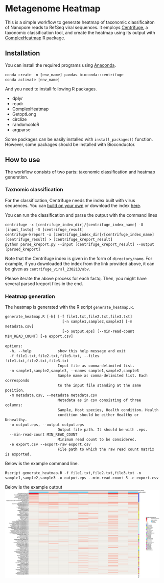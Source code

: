 # Metagenome Heatmap

This is a simple workflow to generate heatmap of taxonomic classificaiton of Nanopore reads to RefSeq viral sequences.
It employs [Centrifuge](https://ccb.jhu.edu/software/centrifuge/), a taxonomic classification tool, and create the heatmap using its output with [ComplexHeatmap](https://github.com/jokergoo/ComplexHeatmap) R package.

## Installation

You can install the required programs using [Anaconda](https://www.anaconda.com/).

```console
conda create -n [env_name] pandas bioconda::centrifuge
conda activate [env_name]
```

And you need to install following R packages.

- dplyr
- readr
- ComplexHeatmap
- GetoptLong
- circlize
- randomcoloR
- argparse

Some packages can be easily installed with `install_packages()` function. However, some packages should be installed with Bioconductor.

## How to use

The workflow consists of two parts: taxonomic classification and heatmap generation.

### Taxnomic classification

For the classification, Centrifuge needs the index built with virus sequences. You can [build on your own](https://ccb.jhu.edu/software/centrifuge/manual.shtml#database-download-and-index-building) or download the index [here](https://zenodo.org/record/7662919).

You can run the classification and parse the output with the command lines

```console
centrifuge -x [centrifuge_index_dir]/[centrifuge_index_name] -U [input_fastq] -S [centrifuge_result]
centrifuge-kreport -x [centrifuge_index_dir]/[centrifuge_index_name] [centrifuge_result] > [centrifuge_kreport_result]
python parse_kreport.py --input [centrifuge_kreport_result] --output [parsed_kreport]
```

Note that the Centrifuge index is given in the form of `directory/name`. For example, if you downloaded the index from the  link provided above, it can be given as `centrifuge_viral_230213/abv`.

Please iterate the above process for each fastq. Then, you might have several parsed kreport files in the end.

### Heatmap generation

The heatmap is generated with the R script `generate_heatmap.R`.

```console
generate_heatmap.R [-h] [-f file1.txt,file2.txt,file3.txt]
                          [-n sample1,sample2,sample3] [-m metadata.csv]
                          [-o output.eps] [--min-read-count MIN_READ_COUNT] [-e export.csv]

options:
  -h, --help            show this help message and exit
  -f file1.txt,file2.txt,file3.txt, --files file1.txt,file2.txt,file3.txt
                        Input file as comma-delimited list.
  -n sample1,sample2,sample3, --names sample1,sample2,sample3
                        Sample name as comma-delimited list. Each corresponds
                        to the input file standing at the same position.
  -m metadata.csv, --metadata metadata.csv
                        Metadata as in csv consisting of three columns:
                        Sample, Host species, Health condition. Health
                        condition should be either Healthy or Unhealthy.
  -o output.eps, --output output.eps
                        Output file path. It should be with .eps.
  --min-read-count MIN_READ_COUNT
                        Minimum read count to be considered.
  -e export.csv --export-raw export.csv
                        File path to which the raw read count matrix is exported.
```

Below is the example command line.
```console
Rscript generate_heatmap.R -f file1.txt,file2.txt,file3.txt -n sample1,sample2,sample3 -o output.eps --min-read-count 5 -e export.csv
```

Below is the example output
![output](/screenshot/example_output.png)
